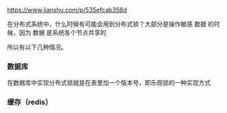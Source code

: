 https://www.jianshu.com/p/535efcab356d

在分布式系统中，什么时候有可能会用到分布式锁？大部分是操作敏感 数据 的时候，因为 数据 是系统各个节点共享的

所以有以下几种情况。

### 数据库

在数据库中实现分布式锁就是在表里加一个版本号，即乐观锁的一种实现方式

### 缓存（redis）
